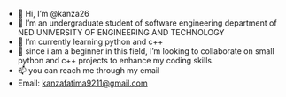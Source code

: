 - 👋 Hi, I’m @kanza26
- 👀 I’m an undergraduate student of software engineering department of NED UNIVERSITY OF ENGINEERING AND TECHNOLOGY
- 🌱 I’m currently learning python and c++
- 💞️ since i am a beginner in this field, I’m looking to collaborate on small python and c++ projects to enhance my coding skills.
- 📫 you can reach me through my email
- Email: kanzafatima9211@gmail.com

<!---
kanza26/kanza26 is a ✨ special ✨ repository because its `README.md` (this file) appears on your GitHub profile.
You can click the Preview link to take a look at your changes.
--->
